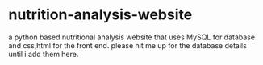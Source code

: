# nutrition-analysis-website
a python based nutritional analysis website that uses MySQL for database and css,html for the front end.
please hit me up for the database details until i add them here.

